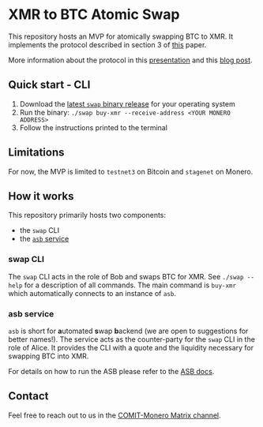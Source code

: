 # XMR to BTC Atomic Swap

This repository hosts an MVP for atomically swapping BTC to XMR.
It implements the protocol described in section 3 of [this](https://arxiv.org/abs/2101.12332) paper.

More information about the protocol in this [presentation](https://youtu.be/Jj8rd4WOEy0) and this [blog post](https://comit.network/blog/2020/10/06/monero-bitcoin).

## Quick start - CLI

1. Download the [latest `swap` binary release](https://github.com/comit-network/xmr-btc-swap/releases/latest) for your operating system
2. Run the binary: `./swap buy-xmr --receive-address <YOUR MONERO ADDRESS>`
3. Follow the instructions printed to the terminal

## Limitations

For now, the MVP is limited to `testnet3` on Bitcoin and `stagenet` on Monero.

## How it works

This repository primarily hosts two components:

- the `swap` CLI
- the [`asb` service](/docs/asb/README.md)

### swap CLI

The `swap` CLI acts in the role of Bob and swaps BTC for XMR.
See `./swap --help` for a description of all commands.
The main command is `buy-xmr` which automatically connects to an instance of `asb`.

### asb service

`asb` is short for **a**utomated **s**wap **b**ackend (we are open to suggestions for better names!).
The service acts as the counter-party for the `swap` CLI in the role of Alice.
It provides the CLI with a quote and the liquidity necessary for swapping BTC into XMR.

For details on how to run the ASB please refer to the [ASB docs](/docs/asb/README.md).

## Contact

Feel free to reach out to us in the [COMIT-Monero Matrix channel](https://matrix.to/#/#comit-monero:matrix.org).
